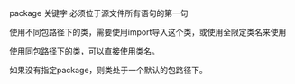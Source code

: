 package 关键字 必须位于源文件所有语句的第一句

使用不同包路径下的类，需要使用import导入这个类，或使用全限定类名来使用

使用同包路径下的类，可以直接使用类名。

如果没有指定package，则类处于一个默认的包路径下。